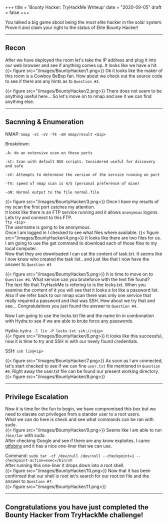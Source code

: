 +++
title = 'Bounty Hacker: TryHackMe Writeup'
date = "2020-09-05"
draft = false
+++

You talked a big game about being the most elite hacker in the solar system. Prove it and claim your right to the status of Elite Bounty Hacker!
 
---
## Recon 
After we have deployed the room let's take the IP address and plug it into our web browser and see if anything comes up.
It looks like we have a hit.
{{< figure src="/images/BountyHacker/1.png>}}
Ok it looks like the maker of this room is a Cowboy BeBop fan. How about we check out the source code to see if there are any hints as to `Question #3`.  

{{< figure src="/images/BountyHacker/2.png>}}
There does not seem to be anything useful here... So let's move on to nmap and see it we can find anything else.  

---
## Sacnning & Enumeration 

NMAP: `nmap -sC -sV -T4 -oN nmap/result <$ip>`

Breakdown:
```
-A: do an extensive scan on these ports

-sC: Scan with default NSE scripts. Considered useful for discovery and safe

-sV: Attempts to determine the version of the service running on port

-T4: speed of nmap scan is 4/5 (personal preference of mine)

-oN: Normal output to the file normal.file
```  

{{< figure src="/images/BountyHacker/3.png>}}
Once I have my results of my scan the first port catches my attention.  
It looks like there is an FTP service running and it allows `anonymous` logons.  
Lets try and connect to this FTP.  
`ftp <$ip>`  
The username is going to be anonymous.  
Once I am logged in I checked to see what files where available.
{{< figure src="/images/BountyHacker/4.png>}}
It looks like there are two files for us. I am going to use the get command to download each of those files to my local computer.  
Now that they are downloaded I can cat the content of task.txt. It seems like I now know who created the task list.. and just like that I now have the answer to `Question #3`  

{{< figure src="/images/BountyHacker/5.png>}}
It is time to move on to `Question #4`. What service can you bruteforce with the text file found?  
The text file that TryHackMe is refering to is the locks.txt. When you examine the content of it you will see that it looks a lot like a password list.  
Also if we refer back to our nmap scan there was only one service that really required a password and that was SSH. How about we try that and see... Congratulations you just found the answer to `Question #4`.  

Now I am going to use the locks.txt file and the name lin in combonation with Hydra to see if we are able to brute force any passwords.  

Hydra: `hydra -l lin -P locks.txt ssh://<$ip>`  
{{< figure src="/images/BountyHacker/6.png>}}
It looks like this successful, now it is time to try and SSH in with our newly found credentials.

SSH: `ssh lin@<ip>`  

{{< figure src="/images/BountyHacker/7.png>}}
As soon as I am connected, let's start checked to see if we can fine `user.txt` file mentioned in `Question #6`.
Right away the user.txt file can be found our present working directory.  
{{< figure src="/images/BountyHacker/8.png>}}

---
## Privilege Escalation
 
 Now it is time for the fun to begin, we have compromised this box but we need to elavate out privileges from a stander user to a root users.  
 What we can do here is check and see what commands can be ran with sudo.  
{{< figure src="/images/BountyHacker/9.png>}}
 Seems like I am able to run `/bin/tar` with sudo.  
After checking Google and see if there are any know exploites. I came [gtfobins](https://gtfobins.github.io/gtfobins/tar/) and it has a nice one-liner that we can use.

Command: `sudo tar -cf /dev/null /dev/null --checkpoint=1 --checkpoint-action=exec=/bin/sh`  
After running this one-liner it drops down into a root shell.  
{{< figure src="/images/BountyHacker/10.png>}}
Now that it has been confirmed that our shell is root let's search for our root.txt file and the answer to `Question #7`.  
{{< figure src="/images/BountyHacker/11.png>}}


---
## Congratulations you have just completed the Bounty Hacker from TryHackMe challenge!

